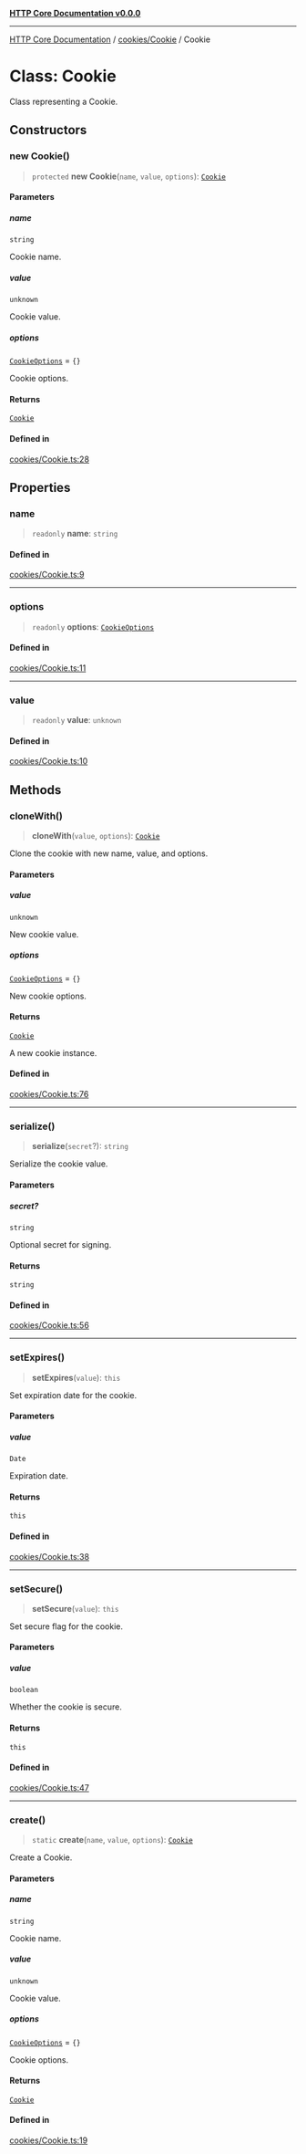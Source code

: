 [**HTTP Core Documentation v0.0.0**](../../../README.md)

***

[HTTP Core Documentation](../../../modules.md) / [cookies/Cookie](../README.md) / Cookie

# Class: Cookie

Class representing a Cookie.

## Constructors

### new Cookie()

> `protected` **new Cookie**(`name`, `value`, `options`): [`Cookie`](Cookie.md)

#### Parameters

##### name

`string`

Cookie name.

##### value

`unknown`

Cookie value.

##### options

[`CookieOptions`](../../../options/HttpConfig/interfaces/CookieOptions.md) = `{}`

Cookie options.

#### Returns

[`Cookie`](Cookie.md)

#### Defined in

[cookies/Cookie.ts:28](https://github.com/stonemjs/http-core/blob/24dd4b3f1e59fc19fb65fa5316121fe4b68e4f41/src/cookies/Cookie.ts#L28)

## Properties

### name

> `readonly` **name**: `string`

#### Defined in

[cookies/Cookie.ts:9](https://github.com/stonemjs/http-core/blob/24dd4b3f1e59fc19fb65fa5316121fe4b68e4f41/src/cookies/Cookie.ts#L9)

***

### options

> `readonly` **options**: [`CookieOptions`](../../../options/HttpConfig/interfaces/CookieOptions.md)

#### Defined in

[cookies/Cookie.ts:11](https://github.com/stonemjs/http-core/blob/24dd4b3f1e59fc19fb65fa5316121fe4b68e4f41/src/cookies/Cookie.ts#L11)

***

### value

> `readonly` **value**: `unknown`

#### Defined in

[cookies/Cookie.ts:10](https://github.com/stonemjs/http-core/blob/24dd4b3f1e59fc19fb65fa5316121fe4b68e4f41/src/cookies/Cookie.ts#L10)

## Methods

### cloneWith()

> **cloneWith**(`value`, `options`): [`Cookie`](Cookie.md)

Clone the cookie with new name, value, and options.

#### Parameters

##### value

`unknown`

New cookie value.

##### options

[`CookieOptions`](../../../options/HttpConfig/interfaces/CookieOptions.md) = `{}`

New cookie options.

#### Returns

[`Cookie`](Cookie.md)

A new cookie instance.

#### Defined in

[cookies/Cookie.ts:76](https://github.com/stonemjs/http-core/blob/24dd4b3f1e59fc19fb65fa5316121fe4b68e4f41/src/cookies/Cookie.ts#L76)

***

### serialize()

> **serialize**(`secret`?): `string`

Serialize the cookie value.

#### Parameters

##### secret?

`string`

Optional secret for signing.

#### Returns

`string`

#### Defined in

[cookies/Cookie.ts:56](https://github.com/stonemjs/http-core/blob/24dd4b3f1e59fc19fb65fa5316121fe4b68e4f41/src/cookies/Cookie.ts#L56)

***

### setExpires()

> **setExpires**(`value`): `this`

Set expiration date for the cookie.

#### Parameters

##### value

`Date`

Expiration date.

#### Returns

`this`

#### Defined in

[cookies/Cookie.ts:38](https://github.com/stonemjs/http-core/blob/24dd4b3f1e59fc19fb65fa5316121fe4b68e4f41/src/cookies/Cookie.ts#L38)

***

### setSecure()

> **setSecure**(`value`): `this`

Set secure flag for the cookie.

#### Parameters

##### value

`boolean`

Whether the cookie is secure.

#### Returns

`this`

#### Defined in

[cookies/Cookie.ts:47](https://github.com/stonemjs/http-core/blob/24dd4b3f1e59fc19fb65fa5316121fe4b68e4f41/src/cookies/Cookie.ts#L47)

***

### create()

> `static` **create**(`name`, `value`, `options`): [`Cookie`](Cookie.md)

Create a Cookie.

#### Parameters

##### name

`string`

Cookie name.

##### value

`unknown`

Cookie value.

##### options

[`CookieOptions`](../../../options/HttpConfig/interfaces/CookieOptions.md) = `{}`

Cookie options.

#### Returns

[`Cookie`](Cookie.md)

#### Defined in

[cookies/Cookie.ts:19](https://github.com/stonemjs/http-core/blob/24dd4b3f1e59fc19fb65fa5316121fe4b68e4f41/src/cookies/Cookie.ts#L19)
